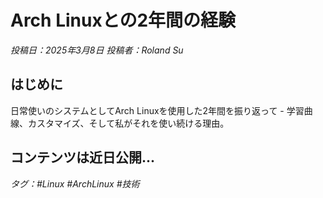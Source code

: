 # Arch Linuxとの2年間の経験

*投稿日：2025年3月8日 投稿者：Roland Su*

## はじめに

日常使いのシステムとしてArch Linuxを使用した2年間を振り返って - 学習曲線、カスタマイズ、そして私がそれを使い続ける理由。

## コンテンツは近日公開...

*タグ：#Linux #ArchLinux #技術* 
